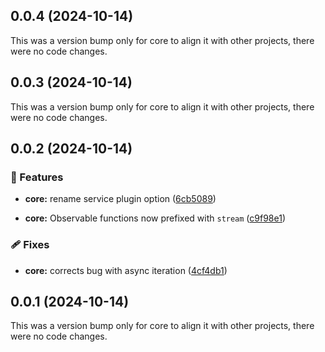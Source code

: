 ## 0.0.4 (2024-10-14)

This was a version bump only for core to align it with other projects, there were no code changes.

## 0.0.3 (2024-10-14)

This was a version bump only for core to align it with other projects, there were no code changes.

## 0.0.2 (2024-10-14)


### 🚀 Features

- **core:** rename service plugin option ([6cb5089](https://github.com/benlesh/maybe-remote/commit/6cb5089))

- **core:** Observable functions now prefixed with `stream` ([c9f98e1](https://github.com/benlesh/maybe-remote/commit/c9f98e1))


### 🩹 Fixes

- **core:** corrects bug with async iteration ([4cf4db1](https://github.com/benlesh/maybe-remote/commit/4cf4db1))

## 0.0.1 (2024-10-14)

This was a version bump only for core to align it with other projects, there were no code changes.